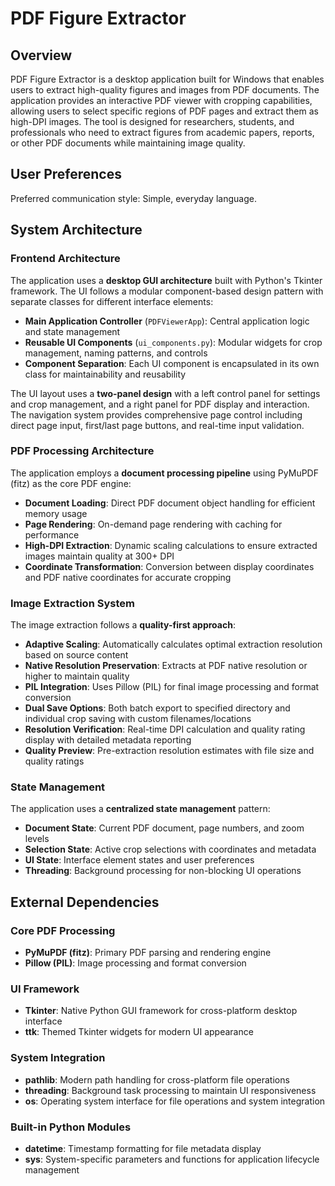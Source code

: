 # PDF Figure Extractor

## Overview

PDF Figure Extractor is a desktop application built for Windows that enables users to extract high-quality figures and images from PDF documents. The application provides an interactive PDF viewer with cropping capabilities, allowing users to select specific regions of PDF pages and extract them as high-DPI images. The tool is designed for researchers, students, and professionals who need to extract figures from academic papers, reports, or other PDF documents while maintaining image quality.

## User Preferences

Preferred communication style: Simple, everyday language.

## System Architecture

### Frontend Architecture
The application uses a **desktop GUI architecture** built with Python's Tkinter framework. The UI follows a modular component-based design pattern with separate classes for different interface elements:

- **Main Application Controller** (`PDFViewerApp`): Central application logic and state management
- **Reusable UI Components** (`ui_components.py`): Modular widgets for crop management, naming patterns, and controls
- **Component Separation**: Each UI component is encapsulated in its own class for maintainability and reusability

The UI layout uses a **two-panel design** with a left control panel for settings and crop management, and a right panel for PDF display and interaction. The navigation system provides comprehensive page control including direct page input, first/last page buttons, and real-time input validation.

### PDF Processing Architecture
The application employs a **document processing pipeline** using PyMuPDF (fitz) as the core PDF engine:

- **Document Loading**: Direct PDF document object handling for efficient memory usage
- **Page Rendering**: On-demand page rendering with caching for performance
- **High-DPI Extraction**: Dynamic scaling calculations to ensure extracted images maintain quality at 300+ DPI
- **Coordinate Transformation**: Conversion between display coordinates and PDF native coordinates for accurate cropping

### Image Extraction System
The image extraction follows a **quality-first approach**:

- **Adaptive Scaling**: Automatically calculates optimal extraction resolution based on source content
- **Native Resolution Preservation**: Extracts at PDF native resolution or higher to maintain quality
- **PIL Integration**: Uses Pillow (PIL) for final image processing and format conversion
- **Dual Save Options**: Both batch export to specified directory and individual crop saving with custom filenames/locations
- **Resolution Verification**: Real-time DPI calculation and quality rating display with detailed metadata reporting
- **Quality Preview**: Pre-extraction resolution estimates with file size and quality ratings

### State Management
The application uses a **centralized state management** pattern:

- **Document State**: Current PDF document, page numbers, and zoom levels
- **Selection State**: Active crop selections with coordinates and metadata
- **UI State**: Interface element states and user preferences
- **Threading**: Background processing for non-blocking UI operations

## External Dependencies

### Core PDF Processing
- **PyMuPDF (fitz)**: Primary PDF parsing and rendering engine
- **Pillow (PIL)**: Image processing and format conversion

### UI Framework
- **Tkinter**: Native Python GUI framework for cross-platform desktop interface
- **ttk**: Themed Tkinter widgets for modern UI appearance

### System Integration
- **pathlib**: Modern path handling for cross-platform file operations
- **threading**: Background task processing to maintain UI responsiveness
- **os**: Operating system interface for file operations and system integration

### Built-in Python Modules
- **datetime**: Timestamp formatting for file metadata display
- **sys**: System-specific parameters and functions for application lifecycle management